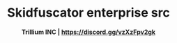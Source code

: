 <div align="center">
<h1>Skidfuscator enterprise src</h1>

**Trillium INC | https://discord.gg/vzXzFpv2gk**
